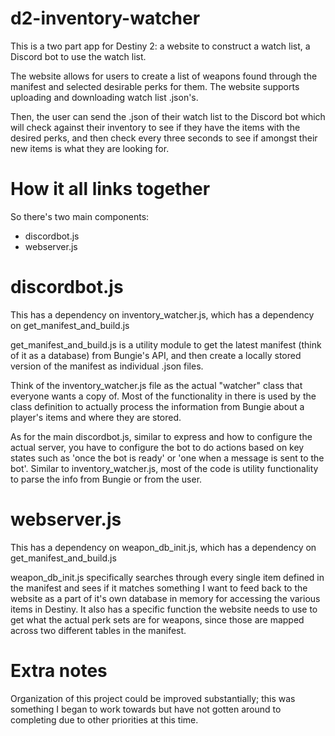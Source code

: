 # d2-inventory-watcher
This is a two part app for Destiny 2: a website to construct a watch list, a Discord bot to use the watch list.

The website allows for users to create a list of weapons found through the manifest and selected desirable perks for them. The website supports uploading and downloading watch list .json's.

Then, the user can send the .json of their watch list to the Discord bot which will check against their inventory to see if they have the items with the desired perks, and then check every three seconds to see if amongst their new items is what they are looking for.


# How it all links together

So there's two main components:

- discordbot.js
- webserver.js

# discordbot.js

This has a dependency on inventory_watcher.js, which has a dependency on get_manifest_and_build.js

get_manifest_and_build.js is a utility module to get the latest manifest (think of it as a database) from Bungie's API, and then create a locally stored version of the manifest as individual .json files.

Think of the inventory_watcher.js file as the actual "watcher" class that everyone wants a copy of. Most of the functionality in there is used by the class definition to actually process the information from Bungie about a player's items and where they are stored.

As for the main discordbot.js, similar to express and how to configure the actual server, you have to configure the bot to do actions based on key states such as 'once the bot is ready' or 'one when a message is sent to the bot'. Similar to inventory_watcher.js, most of the code is utility functionality to parse the info from Bungie or from the user.

# webserver.js

This has a dependency on weapon_db_init.js, which has a dependency on get_manifest_and_build.js

weapon_db_init.js specifically searches through every single item defined in the manifest and sees if it matches something I want to feed back to the website as a part of it's own database in memory for accessing the various items in Destiny. It also has a specific function the website needs to use to get what the actual perk sets are for weapons, since those are mapped across two different tables in the manifest.

# Extra notes

Organization of this project could be improved substantially; this was something I began to work towards but have not gotten around to completing due to other priorities at this time.
